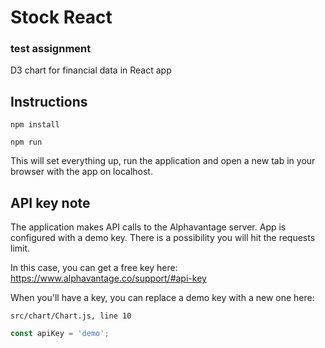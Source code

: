 # Stock React
### test assignment

D3 chart for financial data in React app

## Instructions
```npm install```

```npm run```

This will set everything up, run the application and open a new tab in your browser with the app on localhost.

## API key note
The application makes API calls to the Alphavantage server.
App is configured with a demo key.
There is a possibility you will hit the requests limit.

In this case, you can get a free key here:
https://www.alphavantage.co/support/#api-key

When you'll have a key, you can replace a demo key with a new one here:

```
src/chart/Chart.js, line 10
```
```javascript
const apiKey = 'demo';
```
